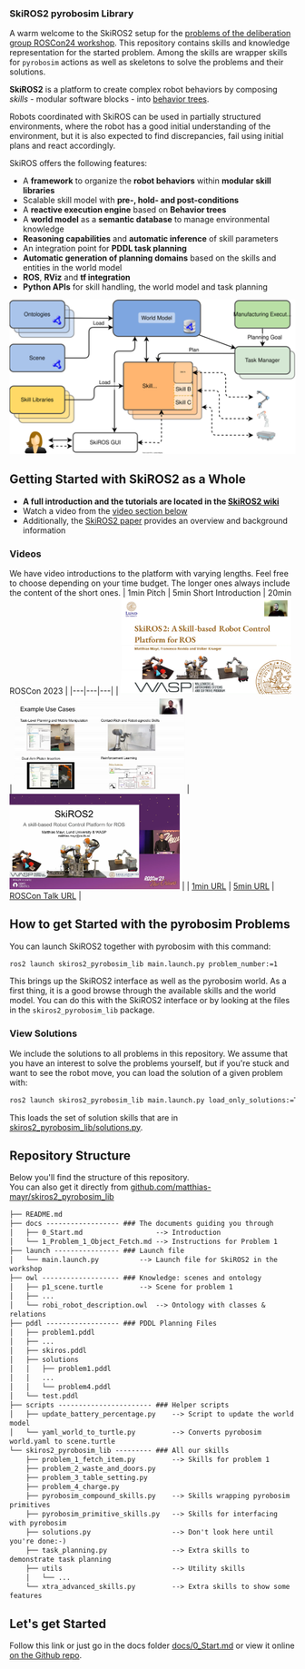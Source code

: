 ###  SkiROS2 pyrobosim Library

A warm welcome to the SkiROS2 setup for the [problems of the deliberation group ROSCon24 workshop](https://github.com/ros-wg-delib/roscon24-workshop). This repository contains skills and knowledge representation for the started problem. Among the skills are wrapper skills for `pyrobosim` actions as well as skeletons to solve the problems and their solutions.

**SkiROS2** is a platform to create complex robot behaviors by composing _skills_ - modular software blocks - into [behavior trees](https://en.wikipedia.org/wiki/Behavior_tree_(artificial_intelligence,_robotics_and_control)).

Robots coordinated with SkiROS can be used in partially structured environments, where the robot has a good initial understanding of the environment, but it is also expected to find discrepancies, fail using initial plans and react accordingly.

SkiROS offers the following features:

* A **framework** to organize the **robot behaviors** within **modular skill libraries**
* Scalable skill model with **pre-, hold- and post-conditions**
* A **reactive execution engine** based on **Behavior trees**
* A **world model** as a **semantic database** to manage environmental knowledge
* **Reasoning capabilities** and **automatic inference** of skill parameters
* An integration point for **PDDL task planning**
* **Automatic generation of planning domains** based on the skills and entities in the world model
* **ROS**, **RViz** and **tf integration**
* **Python APIs** for skill handling, the world model and task planning

<img width="700" alt="A figure of the SkiROS2 architecture" src="https://raw.githubusercontent.com/RVMI/skiros2/ros2/skiros2/doc/SkiROS2-Architecture.svg">

## Getting Started with SkiROS2 as a Whole

* **A full introduction and the tutorials are located in the [SkiROS2 wiki](https://github.com/RVMI/skiros2/wiki)**
* Watch a video from the [video section below](#Videos)
* Additionally, the [SkiROS2 paper](https://arxiv.org/abs/2306.17030) provides an overview and background information

### Videos
We have video introductions to the platform with varying lengths. Feel free to choose depending on your time budget. The longer ones always include the content of the short ones.
| 1min Pitch  | 5min Short Introduction  | 20min ROSCon 2023  |
|---|---|---|
| <a href="https://www.youtube.com/watch?v=0ejGWLx94a8"><img width="300" alt="Screenshot of the 1 minute introduction" src="https://github.com/RVMI/skiros2/blob/ros2/skiros2/res/screenshot_1min.png?raw=true"></a>  | <a href="https://www.youtube.com/watch?v=jy-LlNn3e58"><img width="300" alt="Screenshot of the 5 minute introduction" src="https://github.com/RVMI/skiros2/blob/ros2/skiros2/res/screenshot_5min.png?raw=true"></a>  | <a href="https://vimeo.com/879001825/2a0e9d5412"><img width="300" alt="Screenshot of the ROSCon 2023 talk" src="https://github.com/RVMI/skiros2/blob/ros2/skiros2/res/screenshot_roscon.png?raw=true"></a>  |
| [1min URL](https://www.youtube.com/watch?v=0ejGWLx94a8)  | [5min URL](https://www.youtube.com/watch?v=jy-LlNn3e58)  | [ROSCon Talk URL](https://vimeo.com/879001825/2a0e9d5412)  |

## How to get Started with the pyrobosim Problems
You can launch SkiROS2 together with pyrobosim with this command:
```sh
ros2 launch skiros2_pyrobosim_lib main.launch.py problem_number:=1
```

This brings up the SkiROS2 interface as well as the pyrobosim world. As a first thing, it is a good browse through the available skills and the world model. You can do this with the SkiROS2 interface or by looking at the files in the `skiros2_pyrobosim_lib` package.

### View Solutions

We include the solutions to all problems in this repository. We assume that you have an interest to solve the problems yourself, but if you're stuck and want to see the robot move, you can load the solution of a given problem with:
```sh
ros2 launch skiros2_pyrobosim_lib main.launch.py load_only_solutions:=True problem_number:=1
```

This loads the set of solution skills that are in [skiros2_pyrobosim_lib/solutions.py](skiros2_pyrobosim_lib/solutions.py).


## Repository Structure

Below you'll find the structure of this repository.  
You can also get it directly from [github.com/matthias-mayr/skiros2_pyrobosim_lib](https://github.com/matthias-mayr/skiros2_pyrobosim_lib)

```
├── README.md  
├── docs ------------------ ### The documents guiding you through 
│   ├── 0_Start.md                  --> Introduction
│   └── 1_Problem_1_Object_Fetch.md --> Instructions for Problem 1
├── launch ---------------- ### Launch file
│   └── main.launch.py          --> Launch file for SkiROS2 in the workshop
├── owl ------------------- ### Knowledge: scenes and ontology
│   ├── p1_scene.turtle         --> Scene for problem 1
│   ├── ...
│   └── robi_robot_description.owl  --> Ontology with classes & relations
├── pddl ------------------ ### PDDL Planning Files
│   ├── problem1.pddl
│   ├── ...
│   ├── skiros.pddl         
│   ├── solutions
│   │   ├── problem1.pddl
│   │   ...
│   │   └── problem4.pddl
│   └── test.pddl
├── scripts ----------------------- ### Helper scripts
│   ├── update_battery_percentage.py    --> Script to update the world model
│   └── yaml_world_to_turtle.py         --> Converts pyrobosim world.yaml to scene.turtle 
└── skiros2_pyrobosim_lib --------- ### All our skills
    ├── problem_1_fetch_item.py         --> Skills for problem 1
    ├── problem_2_waste_and_doors.py    
    ├── problem_3_table_setting.py
    ├── problem_4_charge.py
    ├── pyrobosim_compound_skills.py    --> Skills wrapping pyrobosim primitives
    ├── pyrobosim_primitive_skills.py   --> Skills for interfacing with pyrobosim 
    ├── solutions.py                    --> Don't look here until you're done:-)
    ├── task_planning.py                --> Extra skills to demonstrate task planning
    ├── utils                           --> Utility skills
    │   └── ...
    └── xtra_advanced_skills.py         --> Extra skills to show some features
```

## Let's get Started

Follow this link or just go in the docs folder [docs/0_Start.md](docs/0_Start.md) or view it online [on the Github repo](https://github.com/matthias-mayr/skiros2_pyrobosim_lib/tree/main/docs/0_Start.md).